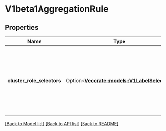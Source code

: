 # V1beta1AggregationRule

## Properties

Name | Type | Description | Notes
------------ | ------------- | ------------- | -------------
**cluster_role_selectors** | Option<[**Vec<crate::models::V1LabelSelector>**](v1.LabelSelector.md)> | ClusterRoleSelectors holds a list of selectors which will be used to find ClusterRoles and create the rules. If any of the selectors match, then the ClusterRole's permissions will be added | [optional]

[[Back to Model list]](../README.md#documentation-for-models) [[Back to API list]](../README.md#documentation-for-api-endpoints) [[Back to README]](../README.md)


